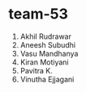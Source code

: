 # team-53

  1. Akhil Rudrawar
  2. Aneesh Subudhi
  3. Vasu Mandhanya
  4. Kiran Motiyani
  5. Pavitra K.
  6. Vinutha Ejjagani
